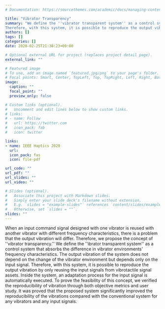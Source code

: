 ```yaml
---
# Documentation: https://sourcethemes.com/academic/docs/managing-content/

title: "Vibrator Transparency"
summary: "We define the ''vibrator transparent system'' as a control system that absorbs the difference in vibrator environments' frequency characteristics.
Therefore, with this system, it is possible to reproduce the output vibration by only reusing the input signals from vibrotactile signal assets."
authors: []
tags: []
categories: []
date: 2020-02-25T21:38:23+09:00

# Optional external URL for project (replaces project detail page).
external_link: ""

# Featured image
# To use, add an image named `featured.jpg/png` to your page's folder.
# Focal points: Smart, Center, TopLeft, Top, TopRight, Left, Right, BottomLeft, Bottom, BottomRight.
image:
  caption: ""
  focal_point: ""
  preview_only: false

# Custom links (optional).
#   Uncomment and edit lines below to show custom links.
# links:
# - name: Follow
#   url: https://twitter.com
#   icon_pack: fab
#   icon: twitter

links:
- name: IEEE Haptics 2020
  url:
  icon_pack: fas
  icon: file-pdf

url_code: ""
url_pdf: ""
url_slides: ""
url_video: ""

# Slides (optional).
#   Associate this project with Markdown slides.
#   Simply enter your slide deck's filename without extension.
#   E.g. `slides = "example-slides"` references `content/slides/example-slides.md`.
#   Otherwise, set `slides = ""`.
slides: ""
---
```

When an input command signal designed with one vibrator is reused with another vibrator with different frequency characteristics, there is a problem that the output vibration will differ.
Therefore, we propose the concept of ''vibrator transparency.''
We define the ''ibrator transparent system'' as a control system that absorbs the difference in vibrator environments' frequency characteristics.
The output vibration of the system does not depend on the change of the vibrator environment but depends only on the input signal.
Therefore, with this system, it is possible to reproduce the output vibration by only reusing the input signals from vibrotactile signal assets.
Inside the system, an adaptation process for the input signal is automatically executed.
To prove the feasibility of this concept, we verified the reproducibility of vibration
through both objective metrics and user study.
It was proved that the proposed system significantly improved the reproducibility of the vibrations compared with the conventional system for any vibrators and any input signals.
